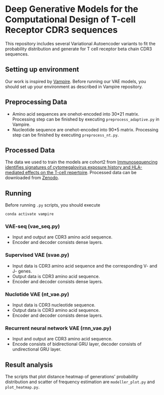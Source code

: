 # Deep Generative Models for the Computational Design of T-cell Receptor CDR3 sequences
This repository includes several Variational Autoencoder variants to fit the probability distribution and generate for T cell receptor beta chain CDR3 sequences.

## Setting up environment
Our work is inspired by [Vampire](https://github.com/matsengrp/vampire). Before running our VAE models, you should set up your environment as described in Vampire repository.

## Preprocessing Data
- Amino acid sequences are onehot-encoded into 30*21 matrix. Processing step can be finished by executing `preprocess_adaptive.py` in Vampire.
- Nucleotide sequence are onehot-encoded into 90*5 matrix. Processing step can be finished by executing `preprocess_nt.py`.

## Processed Data
The data we used to train the models are cohort2 from [Immunosequencing identifies signatures of cytomegalovirus exposure history and HLA-mediated effects on the T-cell repertoire](https://clients.adaptivebiotech.com/pub/5dd7b508-079b-4cf6-872d-4a91e5e3e5db).
Processed data can be downloaded from [Zenodo](https://zenodo.org/record/3931962#.XwNGk5Mzblw).

## Running
Before running `.py` scripts, you should execute
```
conda activate vampire
```
### VAE-seq (vae_seq.py)
- Input and output are CDR3 amino acid sequence.
- Encoder and decoder consists dense layers.

### Supervised VAE (svae.py)
- Input data is CDR3 amino acid sequence and the corresponding V- and J- genes.
- Output data is CDR3 amino acid sequence.
- Encoder and decoder consists dense layers.

### Nuclotide VAE (nt_vae.py)
- Input data is CDR3 nucleotide sequence.
- Output data is CDR3 amino acid sequence.
- Encoder and decoder consists dense layers.

### Recurrent neural network VAE (rnn_vae.py)
- Input and output are CDR3 amino acid sequence.
- Encode consists of bidirectional GRU layer, decoder consists of undirectional GRU layer.

## Result analysis
The scripts that plot distance heatmap of generations' probability distribution and scatter of frequency estimation are `modeller_plot.py` and `plot_heatmap.py`.
